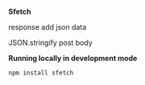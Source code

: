 **Sfetch** 

response add json data

JSON.stringify post body

**Running locally in development mode**

    npm install sfetch

